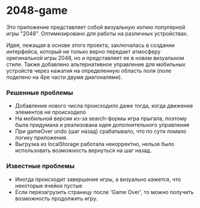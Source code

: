 # 2048-game
Это приложение представляет собой визуальную копию популярной игры "2048". 
Оптимизировано для работы на различных устройствах.

Идея, лежащая в основе этого проекта, заключалась в создании интерфейса, который не только верно передает атмосферу оригинальной игры 2048, но и представляет ее в новом визуальном стиле.
Также добавлено альтернативное управление для мобильных устройств через нажатия на определенную область поля (поле поделено на 4ре части двумя диагоналями).

### Решенные проблемы
- Добавление нового числа происходило даже тогда, когда движение элементов не происходило
- На мобильной версии из-за search-формы игра прыгала, поэтому была придумана и реализована идея дополнительного управления
- При gameOver undo (шаг назад) срабатывало, что по сути ломало логику приложения.
- Выгрузка из localStorage работала некорректно, нельзя было использовать возможность вернуться на шаг назад.

### Известные проблемы
- Иногда происходит завершение игры, а визуально кажется, что некоторые ячейки пустые
- Если перезагрузить страницу после 'Game Over', то можно получить возможность продолжить игру.

